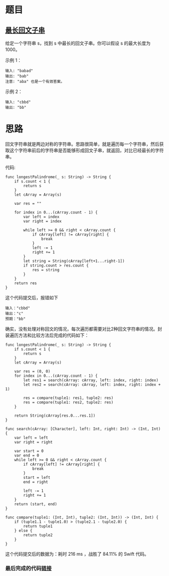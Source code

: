 # 题目

## [最长回文子串](https://leetcode-cn.com/problems/longest-palindromic-substring/)

给定一个字符串 s，找到 s 中最长的回文子串。你可以假设 s 的最大长度为 1000。

示例 1：

```
输入: "babad"
输出: "bab"
注意: "aba" 也是一个有效答案。
```

示例 2：

```
输入: "cbbd"
输出: "bb"
```

# 思路

回文字符串就是两边对称的字符串。思路很简单，就是遍历每一个字符串，然后获取这个字符串前后的字符串是否能够形成回文子串，就返回，对比已经最长的字符串。

代码:

```
func longestPalindrome(_ s: String) -> String {
    if s.count < 1 {
        return s
    }
    let cArray = Array(s)

    var res = ""

    for index in 0...(cArray.count - 1) {
        var left = index
        var right = index

        while left >= 0 && right < cArray.count {
            if cArray[left] != cArray[right] {
                break
            }
            left -= 1
            right += 1
        }
        let string = String(cArray[left+1...right-1])
        if string.count > res.count {
            res = string
        }
    }
    return res
}
```

这个代码提交后，报错如下

```
输入："cbbd"
输出："c"
预期："bb"
```

确实，没有处理对称回文的情况，每次遍历都需要对比2种回文字符串的情况。封装遍历方法和比较方法后完成的代码如下：

```
func longestPalindrome(_ s: String) -> String {
    if s.count < 1 {
        return s
    }
    let cArray = Array(s)

    var res = (0, 0)
    for index in 0...(cArray.count - 1) {
        let res1 = search(cArray: cArray, left: index, right: index)
        let res2 = search(cArray: cArray, left: index, right: index + 1)

        res = compare(tuple1: res1, tuple2: res)
        res = compare(tuple1: res2, tuple2: res)
    }

    return String(cArray[res.0...res.1])
}

func search(cArray: [Character], left: Int, right: Int) -> (Int, Int) {
    var left = left
    var right = right

    var start = 0
    var end = 0
    while left >= 0 && right < cArray.count {
        if cArray[left] != cArray[right] {
            break
        }
        start = left
        end = right

        left -= 1
        right += 1
    }
    return (start, end)
}

func compare(tuple1: (Int, Int), tuple2: (Int, Int)) -> (Int, Int) {
    if (tuple1.1 - tuple1.0) > (tuple2.1 - tuple2.0) {
        return tuple1
    } else {
        return tuple2
    }
}
```

这个代码提交后的数据为：耗时 216 ms ，战胜了 84.11% 的 Swift 代码。

### 最后完成的代码[链接](https://github.com/pepsikirk/LeetCode/blob/master/Algorithm/5.LongestPalindromicSubstring/code.swift)




